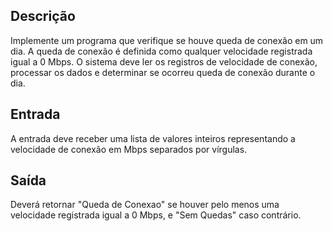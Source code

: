 ## Descrição

Implemente um programa que verifique se houve queda de conexão em um dia. A queda de conexão é definida como qualquer velocidade registrada igual a 0 Mbps. O sistema deve ler os registros de velocidade de conexão, processar os dados e determinar se ocorreu queda de conexão durante o dia.

## Entrada

A entrada deve receber uma lista de valores inteiros representando a velocidade de conexão em Mbps separados por vírgulas.

## Saída

Deverá retornar "Queda de Conexao" se houver pelo menos uma velocidade registrada igual a 0 Mbps, e "Sem Quedas" caso contrário.
